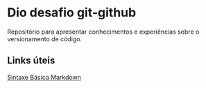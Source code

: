# Dio desafio git-github
Repositório para apresentar conhecimentos e experiências sobre o versionamento de código. 

## Links úteis

[Sintaxe Básica Markdown](https://www.markdownguide.org/basic-syntax/)

